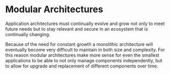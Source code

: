 # Modular Architectures

Application architectures must continually evolve and grow not only
to meet future needs but to stay relevant and secure in an ecosystem
that is continually changing.

Because of the need for constant growth a monolithic architecture will
eventually become very difficult to maintain in both size and complexity.
For this reason modular architectures make more sense for even the smallest
applications to be able to not only manage components independently, but
to allow for upgrade and replacement of different components over time.
 